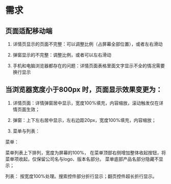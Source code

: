 # 需求

## 页面适配移动端

1. 详情页显示的页面不完整：可以调整比例（占屏幕全部位置），或者左右滑动

1. 弹窗显示的不完整：调整比例，或者可以左右滑动

1. 手机和电脑浏览器都存在的问题：详情页面表格里面文字显示不全的情况需要换行显示

## 当浏览器宽度小于800px 时，页面显示效果变更为：

1. 详情页面：详情弹窗居中显示，宽度100%填充，内容缩放，滚动触发仅在详情页面生效；

1. 弹窗：上下左右居中显示，左右边距20px，宽度100%填充，内容缩放；

1. 菜单与列表：

菜单：

菜单列表上下排列，宽度为屏幕的100%，
在菜单顶部右侧增加整体收起按钮，将菜单项收起，仅保留公司名与logo、版本名部分。
菜单底部产品名部分隐藏不显示；

列表：
按宽度100%处理。搜索控件部分折行显示；翻页控件超长折行显示。
